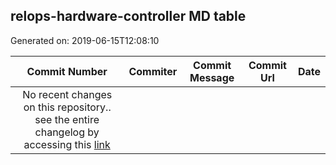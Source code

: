 ## relops-hardware-controller MD table
Generated on: 2019-06-15T12:08:10

| Commit Number | Commiter | Commit Message | Commit Url | Date | 
|:-----:|:-----:|:----------------------------------:|:------:|:----:| 
| No recent changes on this repository.. see the entire changelog by accessing this [link](https://github.com/mozilla-platform-ops/relops-hardware-controller) |